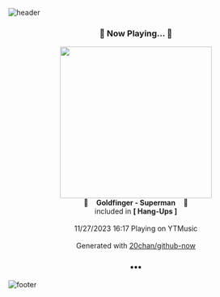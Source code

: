 ![header](https://capsule-render.vercel.app/api?type=wave&height=170&section=header&fontColor=090707&fontAlignX=45&fontAlignY=65&fontSize=100)

<h3 align="center">🎵 Now Playing... 🎵</h3>
<p align="center">
  <a href="https://music.youtube.com/watch?v=Nt9bkgRQbLs">
    <img width="300" src="https://lh3.googleusercontent.com/De_fUzhB1A3TVGKEgeyImLQJ_vgZxd7zGlRMkuJkyc75ExYVSCAcD_m1fMpURUHTthLB3eYgWiBByG8">
  </a>
  <br>
  🎵&nbsp&nbsp&nbsp <b>Goldfinger - Superman</b> &nbsp&nbsp&nbsp🎵
  <br>
  included in <b>[ Hang-Ups ]</b>
  
  <br />
  <br />
  11/27/2023 16:17 Playing on YTMusic
  <br />
  <br />
  Generated with <a href="https://github.com/20chan/github-now">20chan/github-now</a>
</p>

<h3 align="center">•••</h3>

![footer](https://capsule-render.vercel.app/api?type=wave&height=150&section=footer)

